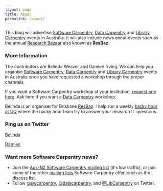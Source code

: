 ```yaml
---
layout: page
title: About
permalink: /about/
---
```


This blog will advertise [Software Carpentry](http://www.software-carpentry.org/), [Data Carpentry](http://datacarpentry.org/) and [Library Carpentry](http://github.com/LibraryCarpentry) events in Australia. It will also include news about events such as the annual [Research Bazaar](https://twitter.com/ResBaz) also known as **ResBaz**.

### More Information

The contributors are Belinda Weaver and Damien Irving. We can help you organise [Software Carpentry](http://www.software-carpentry.org/), [Data Carpentry](http://datacarpentry.org/) and [Library Carpentry](http://github.com/LibraryCarpentry) events in Australia once you have requested a workshop through the proper channels. 

If you want a Software Carpentry workshop at your institution, [request one here](http://software-carpentry.org/workshops/request/). Ask here if you want a [Data Carpentry](http://www.datacarpentry.org/workshops-host/) workshop.

Belinda is an organiser for Brisbane [ResBaz](https://twitter.com/ResBaz). I help run a weekly [hacky hour at UQ](https://twitter.com/HackyHourStLuc) where the hacky hour team try to answer your research IT questions.

### Ping us on Twitter

[Belinda](https://twitter.com/cloudaus)

[Damien](https://twitter.com/DrClimate)

### Want more Software Carpentry news?

- Join the [Aus-NZ Software Carpentry mailing list](http://lists.software-carpentry.org/listinfo/aus-nz) (it's low traffic), or join some of the other [mailing lists](http://software-carpentry.org/join/) Software Carpentry offer, such as the [discuss](http://lists.software-carpentry.org/listinfo/discuss) list.
- Follow [@swcarpentry](https://twitter.com/swcarpentry), [@datacarpentry](https://twitter.com/datacarpentry), and [@LibCarpentry](https://twitter.com/LibCarpentry) on Twitter.
